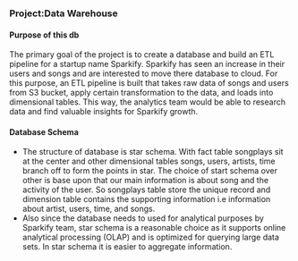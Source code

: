 ### Project:Data Warehouse

#### Purpose of this db
The primary goal of the project is to create a database and build an ETL pipeline for a startup name
Sparkify. Sparkify has seen an increase in their users and songs and are interested to move there database
to cloud. For this purpose, an ETL pipeline is built that takes raw data of songs and users from S3 bucket, apply 
certain transformation to the data, and loads into dimensional tables. This way, the analytics team would
be able to research data and find valuable insights for Sparkify growth. 

#### Database Schema
- The structure of database is star schema. With fact table songplays sit at the center and other dimensional tables songs, users,
artists, time branch off to form the points in star. The choice of start schema over other is base upon that our main information
is about song and the activity of the user. So songplays table store the unique record and dimension table contains the supporting 
information i.e information about artist, users, time, and songs.
- Also since the database needs to used for analytical purposes by Sparkify team, star schema is a reasonable choice as it supports
online analytical processing (OLAP) and is optimized for querying large data sets. In star schema it is easier to aggregate information. 